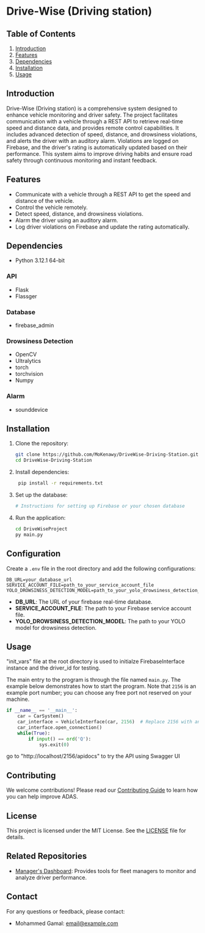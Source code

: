 # Drive-Wise (Driving station)


## Table of Contents

1. [Introduction](#introduction)
2. [Features](#features)
3. [Dependencies](#dependencies)
4. [Installation](#installation)
5. [Usage](#usage)

## Introduction

Drive-Wise (Driving station) is a comprehensive system designed to enhance vehicle monitoring and driver safety. The project facilitates communication with a vehicle through a REST API to retrieve real-time speed and distance data, and provides remote control capabilities. It includes advanced detection of speed, distance, and drowsiness violations, and alerts the driver with an auditory alarm. Violations are logged on Firebase, and the driver's rating is automatically updated based on their performance. This system aims to improve driving habits and ensure road safety through continuous monitoring and instant feedback.

## Features

- Communicate with a vehicle through a REST API to get the speed and distance of the vehicle.
- Control the vehicle remotely.
- Detect speed, distance, and drowsiness violations.
- Alarm the driver using an auditory alarm.
- Log driver violations on Firebase and update the rating automatically.

## Dependencies
- Python 3.12.1 64-bit

### API
- Flask
- Flassger

### Database
- firebase_admin

### Drowsiness Detection
- OpenCV
- Ultralytics
- torch
- torchvision
- Numpy

### Alarm
- sounddevice



## Installation

1. Clone the repository:
   ```bash
   git clone https://github.com/MoKenawy/DriveWise-Driving-Station.git
   cd DriveWise-Driving-Station
   ```

2. Install dependencies:
   ```bash
    pip install -r requirements.txt
   ```

3. Set up the database:
   ```bash
   # Instructions for setting up Firebase or your chosen database
   ```

4. Run the application:
   ```bash
   cd DriveWiseProject
   py main.py
   ```
## Configuration

Create a `.env` file in the root directory and add the following configurations:

```env
DB_URL=your_database_url
SERVICE_ACCOUNT_FILE=path_to_your_service_account_file
YOLO_DROWSINESS_DETECTION_MODEL=path_to_your_yolo_drowsiness_detection_model
```

- **DB_URL**: The URL of your firebase real-time database.
- **SERVICE_ACCOUNT_FILE**: The path to your Firebase service account file.
- **YOLO_DROWSINESS_DETECTION_MODEL**: The path to your YOLO model for drowsiness detection.

## Usage
"init_vars" file at the root directory is used to initialze FirebaseInterface instance and the driver_id for testing.

The main entry to the program is through the file named `main.py`. The example below demonstrates how to start the program. Note that `2156` is an example port number; you can choose any free port not reserved on your machine.

```python
if __name__ == '__main__':
    car = CarSystem()
    car_interface = VehicleInterface(car, 2156)  # Replace 2156 with any free port number
    car_interface.open_connection()
    while(True):
        if input() == ord('Q'):
            sys.exit(0)
```
go to "http://localhost/2156/apidocs" to try the API using Swagger UI

## Contributing

We welcome contributions! Please read our [Contributing Guide](CONTRIBUTING.md) to learn how you can help improve ADAS.

## License

This project is licensed under the MIT License. See the [LICENSE](LICENSE) file for details.

## Related Repositories

- [Manager's Dashboard](https://github.com/MoKenawy/Drive-Wise-Django): Provides tools for fleet managers to monitor and analyze driver performance.

## Contact

For any questions or feedback, please contact:
- Mohammed Gamal: [email@example.com](mailto:email@example.com)
```
